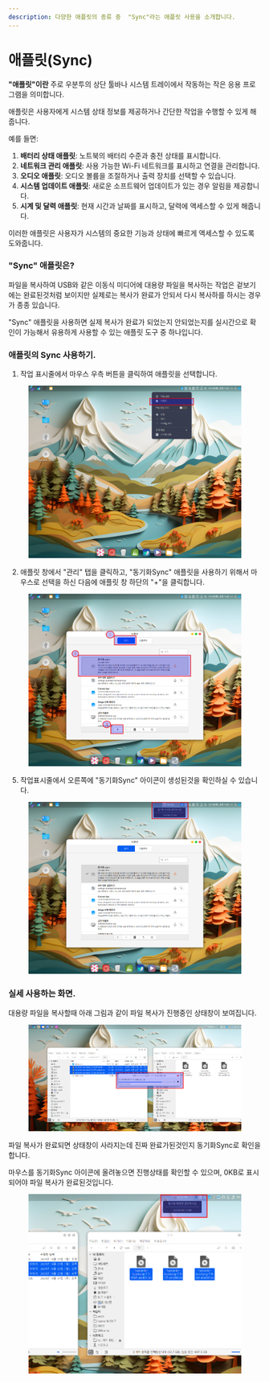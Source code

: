 ```yaml
---
description: 다양한 애플릿의 종류 중  "Sync"라는 애플릿 사용을 소개합니다.
---
```


# 애플릿(Sync)

**"애플릿"이란** 주로 우분투의 상단 툴바나 시스템 트레이에서 작동하는 작은 응용 프로그램을 의미합니다.

애플릿은 사용자에게 시스템 상태 정보를 제공하거나 간단한 작업을 수행할 수 있게 해줍니다.&#x20;

예를 들면:

1. **배터리 상태 애플릿**: 노트북의 배터리 수준과 충전 상태를 표시합니다.
2. **네트워크 관리 애플릿**: 사용 가능한 Wi-Fi 네트워크를 표시하고 연결을 관리합니다.
3. **오디오 애플릿**: 오디오 볼륨을 조절하거나 출력 장치를 선택할 수 있습니다.
4. **시스템 업데이트 애플릿**: 새로운 소프트웨어 업데이트가 있는 경우 알림을 제공합니다.
5. **시계 및 달력 애플릿**: 현재 시간과 날짜를 표시하고, 달력에 액세스할 수 있게 해줍니다.

이러한 애플릿은 사용자가 시스템의 중요한 기능과 상태에 빠르게 액세스할 수 있도록 도와줍니다.



### "Sync" 애플릿은?

파일을 복사하여 USB와 같은 이동식 미디어에 대용량 파일을 복사하는 작업은 겉보기에는 완료된것처럼 보이지만 실제로는 복사가 완료가 안되서 다시 복사하를 하시는 경우가 종종 있습니다.&#x20;

"Sync" 애플릿을 사용하면 실제 복사가 완료가 되었는지 안되었는지를 실시간으로 확인이 가능해서 유용하게 사용할 수 있는 애플릿 도구 중 하나입니다.&#x20;





### 애플릿의 Sync 사용하기.

1. 작업 표시줄에서 마우스 우측 버튼을 클릭하여 애플릿을 선택합니다.&#x20;

<figure><img src="../.gitbook/assets/image (474).png" alt=""><figcaption></figcaption></figure>

2. 애플릿 창에서 "관리" 탭을 클릭하고,  "동기화Sync" 애플릿을 사용하기 위해서 마우스로 선택을  하신 다음에 애플릿 창 하단의 "+"을 클릭합니다.&#x20;

<figure><img src="../.gitbook/assets/image (479).png" alt=""><figcaption></figcaption></figure>

5. 작업표시줄에서 오른쪽에 "동기화Sync" 아이콘이 생성된것을 확인하실 수 있습니다.&#x20;

<figure><img src="../.gitbook/assets/image (480).png" alt=""><figcaption></figcaption></figure>

### 실세 사용하는 화면.

대용량 파일을 복사할때 아래 그림과 같이 파일 복사가 진행중인 상태창이 보여집니다.&#x20;

<figure><img src="../.gitbook/assets/image (457).png" alt=""><figcaption></figcaption></figure>

파일 복사가 완료되면 상태창이 사라지는데 진짜 완료가된것인지 동기화Sync로 확인을 합니다.

마우스를 동기화Sync 아이콘에 올려놓으면 진행상태를 확인할 수 있으며, 0KB로 표시되어야 파일 복사가 완료된것입니다.&#x20;

<figure><img src="../.gitbook/assets/image (459).png" alt=""><figcaption></figcaption></figure>



